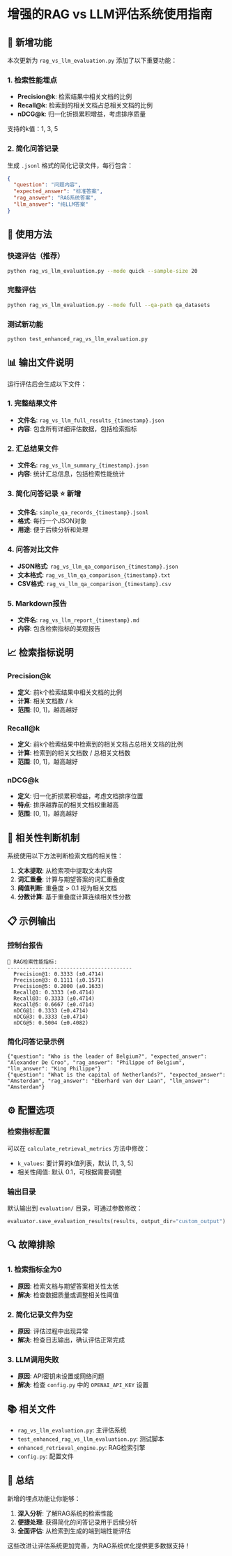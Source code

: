 # 增强的RAG vs LLM评估系统使用指南

## 🎯 新增功能

本次更新为 `rag_vs_llm_evaluation.py` 添加了以下重要功能：

### 1. 检索性能埋点
- **Precision@k**: 检索结果中相关文档的比例
- **Recall@k**: 检索到的相关文档占总相关文档的比例  
- **nDCG@k**: 归一化折损累积增益，考虑排序质量

支持的k值：1, 3, 5

### 2. 简化问答记录
生成 `.jsonl` 格式的简化记录文件，每行包含：
```json
{
  "question": "问题内容",
  "expected_answer": "标准答案", 
  "rag_answer": "RAG系统答案",
  "llm_answer": "纯LLM答案"
}
```

## 🚀 使用方法

### 快速评估（推荐）
```bash
python rag_vs_llm_evaluation.py --mode quick --sample-size 20
```

### 完整评估
```bash
python rag_vs_llm_evaluation.py --mode full --qa-path qa_datasets
```

### 测试新功能
```bash
python test_enhanced_rag_vs_llm_evaluation.py
```

## 📊 输出文件说明

运行评估后会生成以下文件：

### 1. 完整结果文件
- **文件名**: `rag_vs_llm_full_results_{timestamp}.json`
- **内容**: 包含所有详细评估数据，包括检索指标

### 2. 汇总结果文件  
- **文件名**: `rag_vs_llm_summary_{timestamp}.json`
- **内容**: 统计汇总信息，包括检索性能统计

### 3. 简化问答记录 ⭐ 新增
- **文件名**: `simple_qa_records_{timestamp}.jsonl`
- **格式**: 每行一个JSON对象
- **用途**: 便于后续分析和处理

### 4. 问答对比文件
- **JSON格式**: `rag_vs_llm_qa_comparison_{timestamp}.json`
- **文本格式**: `rag_vs_llm_qa_comparison_{timestamp}.txt`
- **CSV格式**: `rag_vs_llm_qa_comparison_{timestamp}.csv`

### 5. Markdown报告
- **文件名**: `rag_vs_llm_report_{timestamp}.md`
- **内容**: 包含检索指标的美观报告

## 📈 检索指标说明

### Precision@k
- **定义**: 前k个检索结果中相关文档的比例
- **计算**: 相关文档数 / k
- **范围**: [0, 1]，越高越好

### Recall@k  
- **定义**: 前k个检索结果中检索到的相关文档占总相关文档的比例
- **计算**: 检索到的相关文档数 / 总相关文档数
- **范围**: [0, 1]，越高越好

### nDCG@k
- **定义**: 归一化折损累积增益，考虑文档排序位置
- **特点**: 排序越靠前的相关文档权重越高
- **范围**: [0, 1]，越高越好

## 🔧 相关性判断机制

系统使用以下方法判断检索文档的相关性：

1. **文本提取**: 从检索项中提取文本内容
2. **词汇重叠**: 计算与期望答案的词汇重叠度
3. **阈值判断**: 重叠度 > 0.1 视为相关文档
4. **分数计算**: 基于重叠度计算连续相关性分数

## 📋 示例输出

### 控制台报告
```
🎯 RAG检索性能指标:
----------------------------------------
  Precision@1: 0.3333 (±0.4714)
  Precision@3: 0.1111 (±0.1571)  
  Precision@5: 0.2000 (±0.1633)
  Recall@1: 0.3333 (±0.4714)
  Recall@3: 0.3333 (±0.4714)
  Recall@5: 0.6667 (±0.4714)
  nDCG@1: 0.3333 (±0.4714)
  nDCG@3: 0.3333 (±0.4714)
  nDCG@5: 0.5004 (±0.4082)
```

### 简化问答记录示例
```jsonl
{"question": "Who is the leader of Belgium?", "expected_answer": "Alexander De Croo", "rag_answer": "Philippe of Belgium", "llm_answer": "King Philippe"}
{"question": "What is the capital of Netherlands?", "expected_answer": "Amsterdam", "rag_answer": "Eberhard van der Laan", "llm_answer": "Amsterdam"}
```

## ⚙️ 配置选项

### 检索指标配置
可以在 `calculate_retrieval_metrics` 方法中修改：
- `k_values`: 要计算的k值列表，默认 [1, 3, 5]
- 相关性阈值: 默认 0.1，可根据需要调整

### 输出目录
默认输出到 `evaluation/` 目录，可通过参数修改：
```python
evaluator.save_evaluation_results(results, output_dir="custom_output")
```

## 🔍 故障排除

### 1. 检索指标全为0
- **原因**: 检索文档与期望答案相关性太低
- **解决**: 检查数据质量或调整相关性阈值

### 2. 简化记录文件为空
- **原因**: 评估过程中出现异常
- **解决**: 检查日志输出，确认评估正常完成

### 3. LLM调用失败
- **原因**: API密钥未设置或网络问题
- **解决**: 检查 `config.py` 中的 `OPENAI_API_KEY` 设置

## 📚 相关文件

- `rag_vs_llm_evaluation.py`: 主评估系统
- `test_enhanced_rag_vs_llm_evaluation.py`: 测试脚本
- `enhanced_retrieval_engine.py`: RAG检索引擎
- `config.py`: 配置文件

## 🎉 总结

新增的埋点功能让你能够：
1. **深入分析**: 了解RAG系统的检索性能
2. **便捷处理**: 获得简化的问答记录用于后续分析
3. **全面评估**: 从检索到生成的端到端性能评估

这些改进让评估系统更加完善，为RAG系统优化提供更多数据支持！